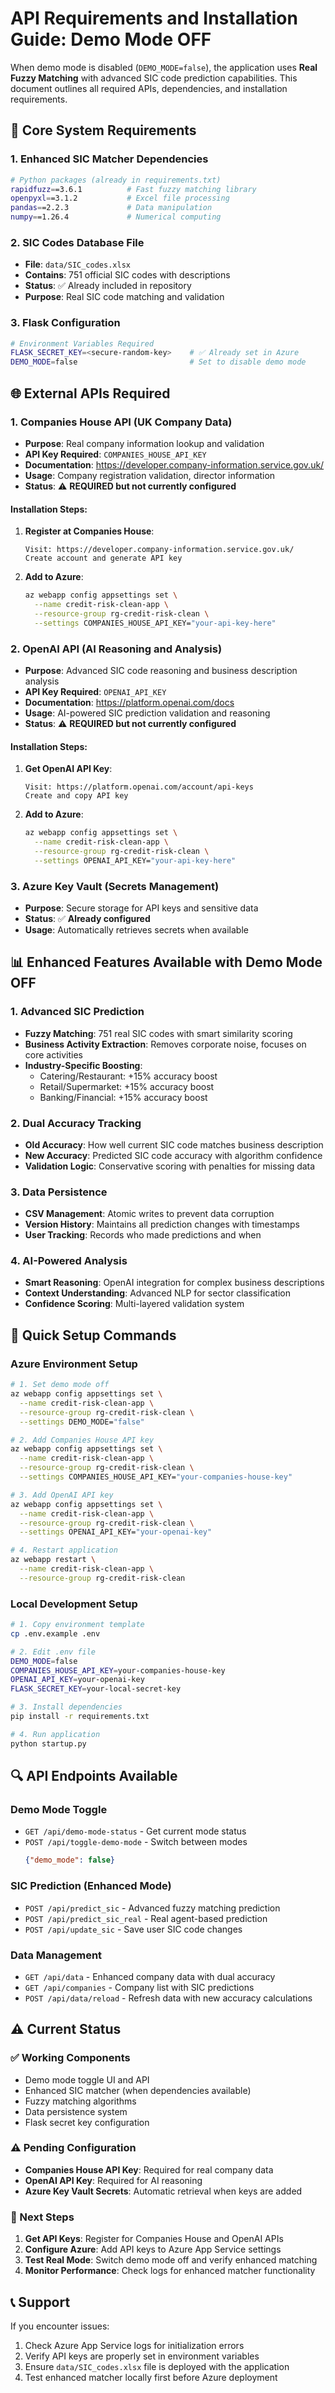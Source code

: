 # API Requirements and Installation Guide: Demo Mode OFF

When demo mode is disabled (`DEMO_MODE=false`), the application uses **Real Fuzzy Matching** with advanced SIC code prediction capabilities. This document outlines all required APIs, dependencies, and installation requirements.

## 🔧 Core System Requirements

### 1. **Enhanced SIC Matcher Dependencies**
```bash
# Python packages (already in requirements.txt)
rapidfuzz==3.6.1          # Fast fuzzy matching library
openpyxl==3.1.2           # Excel file processing
pandas==2.2.3             # Data manipulation
numpy==1.26.4             # Numerical computing
```

### 2. **SIC Codes Database File**
- **File**: `data/SIC_codes.xlsx`
- **Contains**: 751 official SIC codes with descriptions
- **Status**: ✅ Already included in repository
- **Purpose**: Real SIC code matching and validation

### 3. **Flask Configuration**
```bash
# Environment Variables Required
FLASK_SECRET_KEY=<secure-random-key>    # ✅ Already set in Azure
DEMO_MODE=false                         # Set to disable demo mode
```

## 🌐 External APIs Required

### 1. **Companies House API** (UK Company Data)
- **Purpose**: Real company information lookup and validation
- **API Key Required**: `COMPANIES_HOUSE_API_KEY`
- **Documentation**: https://developer.company-information.service.gov.uk/
- **Usage**: Company registration validation, director information
- **Status**: ⚠️ **REQUIRED but not currently configured**

#### Installation Steps:
1. **Register at Companies House**:
   ```
   Visit: https://developer.company-information.service.gov.uk/
   Create account and generate API key
   ```

2. **Add to Azure**:
   ```bash
   az webapp config appsettings set \
     --name credit-risk-clean-app \
     --resource-group rg-credit-risk-clean \
     --settings COMPANIES_HOUSE_API_KEY="your-api-key-here"
   ```

### 2. **OpenAI API** (AI Reasoning and Analysis)
- **Purpose**: Advanced SIC code reasoning and business description analysis
- **API Key Required**: `OPENAI_API_KEY`
- **Documentation**: https://platform.openai.com/docs
- **Usage**: AI-powered SIC prediction validation and reasoning
- **Status**: ⚠️ **REQUIRED but not currently configured**

#### Installation Steps:
1. **Get OpenAI API Key**:
   ```
   Visit: https://platform.openai.com/account/api-keys
   Create and copy API key
   ```

2. **Add to Azure**:
   ```bash
   az webapp config appsettings set \
     --name credit-risk-clean-app \
     --resource-group rg-credit-risk-clean \
     --settings OPENAI_API_KEY="your-api-key-here"
   ```

### 3. **Azure Key Vault** (Secrets Management)
- **Purpose**: Secure storage for API keys and sensitive data
- **Status**: ✅ **Already configured**
- **Usage**: Automatically retrieves secrets when available

## 📊 Enhanced Features Available with Demo Mode OFF

### 1. **Advanced SIC Prediction**
- **Fuzzy Matching**: 751 real SIC codes with smart similarity scoring
- **Business Activity Extraction**: Removes corporate noise, focuses on core activities
- **Industry-Specific Boosting**: 
  - Catering/Restaurant: +15% accuracy boost
  - Retail/Supermarket: +15% accuracy boost  
  - Banking/Financial: +15% accuracy boost

### 2. **Dual Accuracy Tracking**
- **Old Accuracy**: How well current SIC code matches business description
- **New Accuracy**: Predicted SIC code accuracy with algorithm confidence
- **Validation Logic**: Conservative scoring with penalties for missing data

### 3. **Data Persistence**
- **CSV Management**: Atomic writes to prevent data corruption
- **Version History**: Maintains all prediction changes with timestamps
- **User Tracking**: Records who made predictions and when

### 4. **AI-Powered Analysis**
- **Smart Reasoning**: OpenAI integration for complex business descriptions
- **Context Understanding**: Advanced NLP for sector classification
- **Confidence Scoring**: Multi-layered validation system

## 🚀 Quick Setup Commands

### Azure Environment Setup
```bash
# 1. Set demo mode off
az webapp config appsettings set \
  --name credit-risk-clean-app \
  --resource-group rg-credit-risk-clean \
  --settings DEMO_MODE="false"

# 2. Add Companies House API key
az webapp config appsettings set \
  --name credit-risk-clean-app \
  --resource-group rg-credit-risk-clean \
  --settings COMPANIES_HOUSE_API_KEY="your-companies-house-key"

# 3. Add OpenAI API key  
az webapp config appsettings set \
  --name credit-risk-clean-app \
  --resource-group rg-credit-risk-clean \
  --settings OPENAI_API_KEY="your-openai-key"

# 4. Restart application
az webapp restart \
  --name credit-risk-clean-app \
  --resource-group rg-credit-risk-clean
```

### Local Development Setup
```bash
# 1. Copy environment template
cp .env.example .env

# 2. Edit .env file
DEMO_MODE=false
COMPANIES_HOUSE_API_KEY=your-companies-house-key
OPENAI_API_KEY=your-openai-key
FLASK_SECRET_KEY=your-local-secret-key

# 3. Install dependencies
pip install -r requirements.txt

# 4. Run application
python startup.py
```

## 🔍 API Endpoints Available

### Demo Mode Toggle
- `GET /api/demo-mode-status` - Get current mode status
- `POST /api/toggle-demo-mode` - Switch between modes
  ```json
  {"demo_mode": false}
  ```

### SIC Prediction (Enhanced Mode)
- `POST /api/predict_sic` - Advanced fuzzy matching prediction
- `POST /api/predict_sic_real` - Real agent-based prediction
- `POST /api/update_sic` - Save user SIC code changes

### Data Management
- `GET /api/data` - Enhanced company data with dual accuracy
- `GET /api/companies` - Company list with SIC predictions
- `POST /api/data/reload` - Refresh data with new accuracy calculations

## ⚠️ Current Status

### ✅ Working Components
- Demo mode toggle UI and API
- Enhanced SIC matcher (when dependencies available)
- Fuzzy matching algorithms
- Data persistence system
- Flask secret key configuration

### ⚠️ Pending Configuration
- **Companies House API Key**: Required for real company data
- **OpenAI API Key**: Required for AI reasoning
- **Azure Key Vault Secrets**: Automatic retrieval when keys are added

### 🔧 Next Steps
1. **Get API Keys**: Register for Companies House and OpenAI APIs
2. **Configure Azure**: Add API keys to Azure App Service settings
3. **Test Real Mode**: Switch demo mode off and verify enhanced matching
4. **Monitor Performance**: Check logs for enhanced matcher functionality

## 📞 Support

If you encounter issues:
1. Check Azure App Service logs for initialization errors
2. Verify API keys are properly set in environment variables
3. Ensure `data/SIC_codes.xlsx` file is deployed with the application
4. Test enhanced matcher locally first before Azure deployment